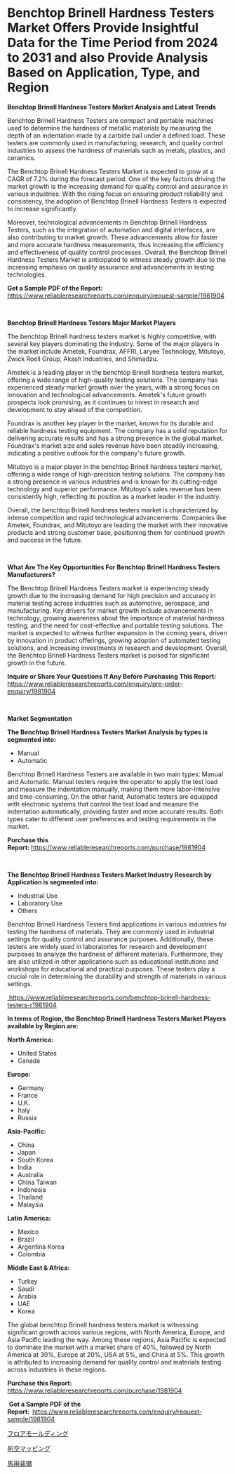 <p><h1>Benchtop Brinell Hardness Testers Market Offers Provide Insightful Data for the Time Period from 2024 to 2031 and also Provide Analysis Based on Application, Type, and Region</h1></p><p><strong>Benchtop Brinell Hardness Testers Market Analysis and Latest Trends</strong></p>
<p><p>Benchtop Brinell Hardness Testers are compact and portable machines used to determine the hardness of metallic materials by measuring the depth of an indentation made by a carbide ball under a defined load. These testers are commonly used in manufacturing, research, and quality control industries to assess the hardness of materials such as metals, plastics, and ceramics.</p><p>The Benchtop Brinell Hardness Testers Market is expected to grow at a CAGR of 7.2% during the forecast period. One of the key factors driving the market growth is the increasing demand for quality control and assurance in various industries. With the rising focus on ensuring product reliability and consistency, the adoption of Benchtop Brinell Hardness Testers is expected to increase significantly.</p><p>Moreover, technological advancements in Benchtop Brinell Hardness Testers, such as the integration of automation and digital interfaces, are also contributing to market growth. These advancements allow for faster and more accurate hardness measurements, thus increasing the efficiency and effectiveness of quality control processes. Overall, the Benchtop Brinell Hardness Testers Market is anticipated to witness steady growth due to the increasing emphasis on quality assurance and advancements in testing technologies.</p></p>
<p><strong>Get a Sample PDF of the Report:&nbsp;</strong> <a href="https://www.reliableresearchreports.com/enquiry/request-sample/1981904">https://www.reliableresearchreports.com/enquiry/request-sample/1981904</a></p>
<p>&nbsp;</p>
<p><strong>Benchtop Brinell Hardness Testers Major Market Players</strong></p>
<p><p>The benchtop Brinell hardness testers market is highly competitive, with several key players dominating the industry. Some of the major players in the market include Ametek, Foundrax, AFFRI, Laryee Technology, Mitutoyo, Zwick Roell Group, Akash Industries, and Shimadzu.</p><p>Ametek is a leading player in the benchtop Brinell hardness testers market, offering a wide range of high-quality testing solutions. The company has experienced steady market growth over the years, with a strong focus on innovation and technological advancements. Ametek's future growth prospects look promising, as it continues to invest in research and development to stay ahead of the competition.</p><p>Foundrax is another key player in the market, known for its durable and reliable hardness testing equipment. The company has a solid reputation for delivering accurate results and has a strong presence in the global market. Foundrax's market size and sales revenue have been steadily increasing, indicating a positive outlook for the company's future growth.</p><p>Mitutoyo is a major player in the benchtop Brinell hardness testers market, offering a wide range of high-precision testing solutions. The company has a strong presence in various industries and is known for its cutting-edge technology and superior performance. Mitutoyo's sales revenue has been consistently high, reflecting its position as a market leader in the industry.</p><p>Overall, the benchtop Brinell hardness testers market is characterized by intense competition and rapid technological advancements. Companies like Ametek, Foundrax, and Mitutoyo are leading the market with their innovative products and strong customer base, positioning them for continued growth and success in the future.</p></p>
<p>&nbsp;</p>
<p><strong>What Are The Key Opportunities For Benchtop Brinell Hardness Testers Manufacturers?</strong></p>
<p><p>The Benchtop Brinell Hardness Testers market is experiencing steady growth due to the increasing demand for high precision and accuracy in material testing across industries such as automotive, aerospace, and manufacturing. Key drivers for market growth include advancements in technology, growing awareness about the importance of material hardness testing, and the need for cost-effective and portable testing solutions. The market is expected to witness further expansion in the coming years, driven by innovation in product offerings, growing adoption of automated testing solutions, and increasing investments in research and development. Overall, the Benchtop Brinell Hardness Testers market is poised for significant growth in the future.</p></p>
<p><strong>Inquire or Share Your Questions If Any Before Purchasing This Report:</strong> <a href="https://www.reliableresearchreports.com/enquiry/pre-order-enquiry/1981904">https://www.reliableresearchreports.com/enquiry/pre-order-enquiry/1981904</a></p>
<p>&nbsp;</p>
<p><strong>Market Segmentation</strong></p>
<p><strong>The Benchtop Brinell Hardness Testers Market Analysis by types is segmented into:</strong></p>
<p><ul><li>Manual</li><li>Automatic</li></ul></p>
<p><p>Benchtop Brinell Hardness Testers are available in two main types: Manual and Automatic. Manual testers require the operator to apply the test load and measure the indentation manually, making them more labor-intensive and time-consuming. On the other hand, Automatic testers are equipped with electronic systems that control the test load and measure the indentation automatically, providing faster and more accurate results. Both types cater to different user preferences and testing requirements in the market.</p></p>
<p><strong>Purchase this Report:&nbsp;</strong><a href="https://www.reliableresearchreports.com/purchase/1981904">https://www.reliableresearchreports.com/purchase/1981904</a></p>
<p>&nbsp;</p>
<p><strong>The Benchtop Brinell Hardness Testers Market Industry Research by Application is segmented into:</strong></p>
<p><ul><li>Industrial Use</li><li>Laboratory Use</li><li>Others</li></ul></p>
<p><p>Benchtop Brinell Hardness Testers find applications in various industries for testing the hardness of materials. They are commonly used in industrial settings for quality control and assurance purposes. Additionally, these testers are widely used in laboratories for research and development purposes to analyze the hardness of different materials. Furthermore, they are also utilized in other applications such as educational institutions and workshops for educational and practical purposes. These testers play a crucial role in determining the durability and strength of materials in various settings.</p></p>
<p><a href="https://www.reliableresearchreports.com/benchtop-brinell-hardness-testers-r1981904">&nbsp;https://www.reliableresearchreports.com/benchtop-brinell-hardness-testers-r1981904</a></p>
<p><strong>In terms of Region, the Benchtop Brinell Hardness Testers Market Players available by Region are:</strong></p>
<p>
    <p> <strong> North America: </strong>
        <ul>
            <li>United States</li>
            <li>Canada</li>
        </ul>
        </p> 
    <p> <strong> Europe: </strong>
        <ul>
            <li>Germany</li>
            <li>France</li>
            <li>U.K.</li>
            <li>Italy</li>
            <li>Russia</li>
        </ul>
        </p> 
    <p> <strong> Asia-Pacific: </strong>
        <ul>
            <li>China</li>
            <li>Japan</li>
            <li>South Korea</li>
            <li>India</li>
            <li>Australia</li>
            <li>China Taiwan</li>
            <li>Indonesia</li>
            <li>Thailand</li>
            <li>Malaysia</li>
        </ul>
        </p> 
    <p> <strong> Latin America: </strong>
        <ul>
            <li>Mexico</li>
            <li>Brazil</li>
            <li>Argentina Korea</li>
            <li>Colombia</li>
        </ul>
        </p> 
    <p> <strong> Middle East & Africa: </strong>
        <ul>
            <li>Turkey</li>
            <li>Saudi</li>
            <li>Arabia</li>
            <li>UAE</li>
            <li>Korea</li>
        </ul>
    </p>
    </p>
<p><p>The global benchtop Brinell hardness testers market is witnessing significant growth across various regions, with North America, Europe, and Asia Pacific leading the way. Among these regions, Asia Pacific is expected to dominate the market with a market share of 40%, followed by North America at 30%, Europe at 20%, USA at 5%, and China at 5%. This growth is attributed to increasing demand for quality control and materials testing across industries in these regions.</p></p>
<p><strong>Purchase this Report: </strong><a href="https://www.reliableresearchreports.com/purchase/1981904">https://www.reliableresearchreports.com/purchase/1981904</a></p>
<p>&nbsp;<strong>Get a Sample PDF of the Report:&nbsp;&nbsp;</strong><a href="https://www.reliableresearchreports.com/enquiry/request-sample/1981904">https://www.reliableresearchreports.com/enquiry/request-sample/1981904</a></p>
<p><strong></strong></p>
<p><p><a href="https://github.com/Fatimaklein1/Market-Research-Report-List-1/blob/main/644308845731.md">フロアモールディング</a></p><p><a href="https://github.com/oqoeusbvpadwjs08/Market-Research-Report-List-1/blob/main/590261545732.md">航空マッピング</a></p><p><a href="https://github.com/CloydAbbott2023/Market-Research-Report-List-1/blob/main/501838445730.md">馬用装備</a></p></p>